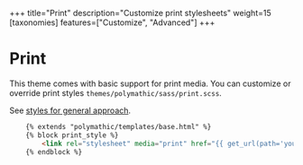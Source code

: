 +++
title="Print"
description="Customize print stylesheets"
weight=15
[taxonomies]
features=["Customize", "Advanced"]
+++

# Print

This theme comes with basic support for print media. You can customize or override print styles `themes/polymathic/sass/print.scss`.

See [styles for general approach](/docs/styles).

```html
    {% extends "polymathic/templates/base.html" %}
    {% block print_style %}
        <link rel="stylesheet" media="print" href="{{ get_url(path='your-print-file-name.css') | safe }}" />
    {% endblock %}
```

